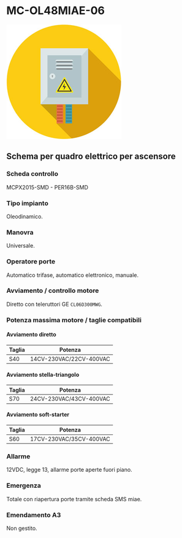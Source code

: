 # MC-OL48MIAE-06
![electric_panel_icon](res/el_icon_4.jpg)
## Schema per quadro elettrico per ascensore

### Scheda controllo
MCPX2015-SMD - PER16B-SMD

### Tipo impianto
Oleodinamico.

### Manovra
Universale.

### Operatore porte
Automatico trifase, automatico elettronico, manuale.

### Avviamento / controllo motore
Diretto con teleruttori GE `CL06D300MWG`.

### Potenza massima motore / taglie compatibili
#### Avviamento diretto
Taglia|Potenza
---|---
S40|14CV-230VAC/22CV-400VAC

#### Avviamento stella-triangolo
Taglia|Potenza
---|---
S70|24CV-230VAC/43CV-400VAC

#### Avviamento soft-starter
Taglia|Potenza
---|---
S60|17CV-230VAC/35CV-400VAC

### Allarme
12VDC, legge 13, allarme porte aperte fuori piano.

### Emergenza
Totale con riapertura porte tramite scheda SMS miae.

### Emendamento A3
Non gestito.
